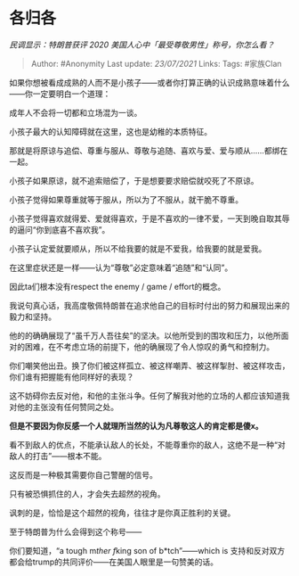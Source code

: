 # 各归各
*民调显示：特朗普获评 2020 美国人心中「最受尊敬男性」称号，你怎么看？*

> Author: #Anonymity
Last update: *23/07/2021* 
Links:
Tags:  #家族Clan



如果你想被看成成熟的人而不是小孩子——或者你打算正确的认识成熟意味着什么——你一定要明白一个道理：

成年人不会将一切都和立场混为一谈。

小孩子最大的认知障碍就在这里，这也是幼稚的本质特征。

那就是将原谅与追偿、尊重与服从、尊敬与追随、喜欢与爱、爱与顺从……都绑在一起。

小孩子如果原谅，就不追索赔偿了，于是想要要求赔偿就咬死了不原谅。

小孩子觉得如果尊重就等于服从，所以为了不服从，就干脆不尊重。

小孩子觉得喜欢就得爱、爱就得喜欢，于是不喜欢的一律不爱，一天到晚自取其辱的逼问“你到底喜不喜欢我”。

小孩子认定爱就要顺从，所以不给我要的就是不爱我，给我要的就是爱我。

在这里症状还是一样——认为“尊敬”必定意味着“追随”和“认同”。

因此ta们根本没有respect the enemy / game / effort的概念。

我说句真心话，我高度敬佩特朗普在追求他自己的目标时付出的努力和展现出来的毅力和坚持。

他的的确确展现了“虽千万人吾往矣”的坚决。以他所受到的围攻和压力，以他所面对的困难，在不考虑立场的前提下，他的确展现了令人惊叹的勇气和控制力。

你们嘲笑他出丑。换了你们被这样孤立、被这样嘲弄、被这样掣肘、被这样攻击，你们谁有把握能有他同样好的表现？

这不妨碍你去反对他，和他的主张斗争。任何了解我对他的立场的人都应该知道我对他的主张没有任何赞同之处。

**但是不要因为你反感一个人就理所当然的认为凡尊敬这人的肯定都是傻x。**

看不到敌人的优点，不能承认敌人的长处，不能尊重你的敌人，这绝不是一种“对敌人的打击”——根本不能。

这反而是一种极其需要你自己警醒的信号。

只有被恐惧抓住的人，才会失去超然的视角。

讽刺的是，恰恰是这个超然的视角，往往才是你真正胜利的关键。

至于特朗普为什么会得到这个称号——

你们要知道，“a tough m*ther f*king son of b*tch”——which is 支持和反对双方都会给trump的共同评价——在美国人眼里是一句赞美的话。



